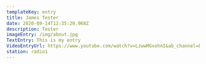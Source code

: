 ```yaml
---
templateKey: entry
title: James Tester
date: 2020-09-14T12:35:20.968Z
description: Tester
imageEntry: /img/about.jpg
TextEntry: This is my entry
VideoEntryUrl: https://www.youtube.com/watch?v=LzwwMGxohnI&ab_channel=BufferFestival
station: radio1
---
```


